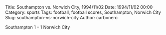 Title: Southampton vs. Norwich City, 1994/11/02
Date: 1994/11/02 00:00
Category: sports
Tags: football, football scores, Southampton, Norwich City
Slug: southampton-vs-norwich-city
Author: carbonero


Southampton 1 - 1 Norwich City

